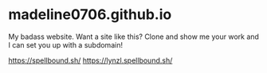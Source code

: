 # madeline0706.github.io
My badass website.
Want a site like this? Clone and show me your work and I can set you up with a subdomain!




https://spellbound.sh/
https://lynzl.spellbound.sh/
